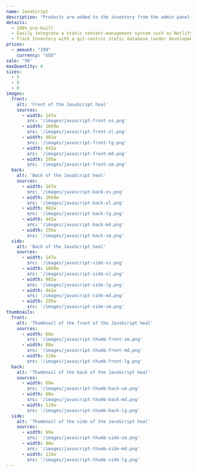 ```yaml
---
name: JavaScript
description: "Products are added to the inventory from the admin panel. You can access this from the gocommerce.com/admin page. Check it out to learn more.\_"
details:
  - 100% pre-built
  - Easily integrate a static content-management system such as Netlify-CMS
  - Track Inventory with a git-centric static database (under development)
prices:
  - amount: "199"
    currency: "USD"
sale: '99'
maxQuantity: 4
sizes:
  - 5
  - 6
  - 8
images:
  front:
    alt: 'Front of the JavaScript heal'
    sources:
      - width: 147w
        src: '/images/javascript-front-xs.png'
      - width: 1669w
        src: '/images/javascript-front-xl.png'
      - width: 982w
        src: '/images/javascript-front-lg.png'
      - width: 442w
        src: '/images/javascript-front-md.png'
      - width: 295w
        src: '/images/javascript-front-sm.png'
  back:
    alt: 'Back of the JavaScript heal'
    sources:
      - width: 147w
        src: '/images/javascript-back-xs.png'
      - width: 1669w
        src: '/images/javascript-back-xl.png'
      - width: 982w
        src: '/images/javascript-back-lg.png'
      - width: 442w
        src: '/images/javascript-back-md.png'
      - width: 295w
        src: '/images/javascript-back-sm.png'
  side:
    alt: 'Back of the JavaScript heal'
    sources:
      - width: 147w
        src: '/images/javascript-side-xs.png'
      - width: 1669w
        src: '/images/javascript-side-xl.png'
      - width: 982w
        src: '/images/javascript-side-lg.png'
      - width: 442w
        src: '/images/javascript-side-md.png'
      - width: 295w
        src: '/images/javascript-side-sm.png'
thumbnails:
  front:
    alt: 'Thumbnail of the front of the JavaScript heal'
    sources:
      - width: 69w
        src: '/images/javascript-thumb-front-sm.png'
      - width: 88w
        src: '/images/javascript-thumb-front-md.png'
      - width: 118w
        src: '/images/javascript-thumb-front-lg.png'
  back:
    alt: 'Thumbnail of the back of the JavaScript heal'
    sources:
      - width: 69w
        src: '/images/javascript-thumb-back-sm.png'
      - width: 88w
        src: '/images/javascript-thumb-back-md.png'
      - width: 118w
        src: '/images/javascript-thumb-back-lg.png'
  side:
    alt: 'Thumbnail of the side of the JavaScript heal'
    sources:
      - width: 69w
        src: '/images/javascript-thumb-side-sm.png'
      - width: 88w
        src: '/images/javascript-thumb-side-md.png'
      - width: 118w
        src: '/images/javascript-thumb-side-lg.png'
---
```


